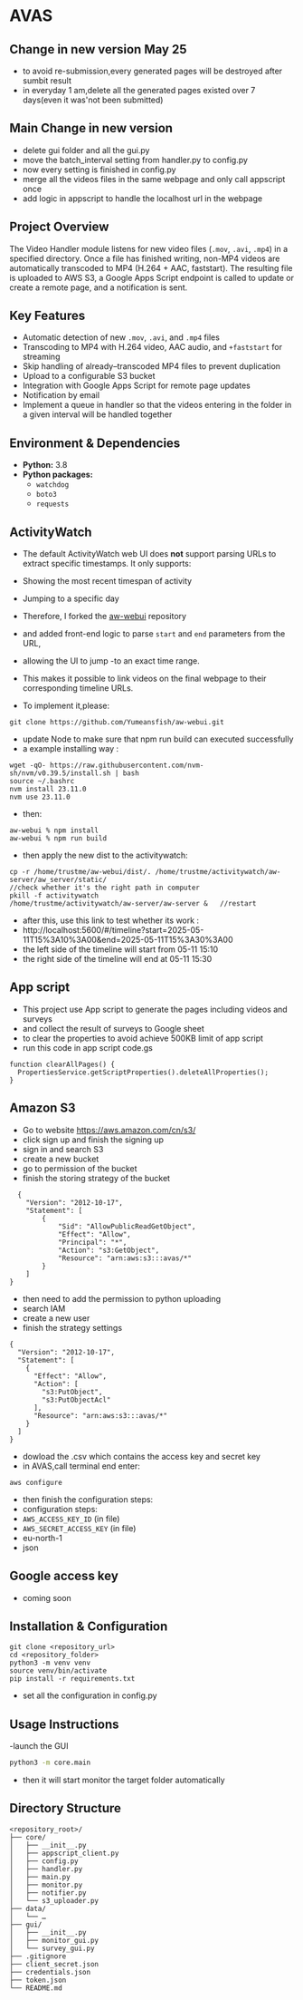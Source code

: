 # AVAS

## Change in new version May 25
- to avoid re-submission,every generated pages will be destroyed after sumbit result
- in everyday 1 am,delete all the generated pages existed over 7 days(even it was'not been submitted)

## Main Change in new version
- delete gui folder and all the gui.py
- move the batch_interval setting from handler.py to config.py
- now every setting is finished in config.py
- merge all the videos files in the same webpage and only call appscript once
- add logic in appscript to handle the localhost url in the webpage

## Project Overview
The Video Handler module listens for new video files (`.mov`, `.avi`, `.mp4`) in a specified directory. Once a file has finished writing, non-MP4 videos are automatically transcoded to MP4 (H.264 + AAC, faststart). The resulting file is uploaded to AWS S3, a Google Apps Script endpoint is called to update or create a remote page, and a notification is sent. 

## Key Features
- Automatic detection of new `.mov`, `.avi`, and `.mp4` files  
- Transcoding to MP4 with H.264 video, AAC audio, and `+faststart` for streaming  
- Skip handling of already–transcoded MP4 files to prevent duplication  
- Upload to a configurable S3 bucket  
- Integration with Google Apps Script for remote page updates  
- Notification by email
- Implement a queue in handler so that the videos entering in the folder in a given interval will be handled together

## Environment & Dependencies
- **Python:** 3.8  
- **Python packages:**  
    - `watchdog`  
    - `boto3`  
    - `requests`
 
## ActivityWatch
- The default ActivityWatch web UI does **not** support parsing URLs to extract specific timestamps. It only supports:

- Showing the most recent timespan of activity  
- Jumping to a specific day  

- Therefore, I forked the [aw-webui](https://github.com/Yumeansfish/aw-webui) repository 
- and added front-end logic to parse `start` and `end` parameters from the URL, 
- allowing the UI to jump -to an exact time range. 
- This makes it possible to link videos on the final webpage to their corresponding timeline URLs.

- To implement it,please:

```
git clone https://github.com/Yumeansfish/aw-webui.git
```
- update Node to make sure that npm run build can executed successfully
- a example installing way :
```
wget -qO- https://raw.githubusercontent.com/nvm-sh/nvm/v0.39.5/install.sh | bash
source ~/.bashrc   
nvm install 23.11.0
nvm use 23.11.0
```
- then:
```
aw-webui % npm install
aw-webui % npm run build
```
- then apply the new dist to the activitywatch:
```
cp -r /home/trustme/aw-webui/dist/. /home/trustme/activitywatch/aw-server/aw_server/static/
//check whether it's the right path in computer
pkill -f activitywatch 
/home/trustme/activitywatch/aw-server/aw-server &   //restart
```
- after this, use this link to test whether its work :
- http://localhost:5600/#/timeline?start=2025-05-11T15%3A10%3A00&end=2025-05-11T15%3A30%3A00
- the left side of the timeline will start from 05-11 15:10
- the right side of the timeline will end at 05-11 15:30

 
## App script
- This project use App script to generate the pages including videos and surveys
- and collect the result of surveys to Google sheet
- to clear the properties to avoid achieve 500KB limit of app script
- run this code in app script code.gs
```
function clearAllPages() {
  PropertiesService.getScriptProperties().deleteAllProperties();
}
```

## Amazon S3 
- Go to website https://aws.amazon.com/cn/s3/
- click sign up and finish the signing up
- sign in and search S3
- create a new bucket
- go to permission of the bucket
- finish the storing strategy of the bucket
```
  {
    "Version": "2012-10-17",
    "Statement": [
        {
            "Sid": "AllowPublicReadGetObject",
            "Effect": "Allow",
            "Principal": "*",
            "Action": "s3:GetObject",
            "Resource": "arn:aws:s3:::avas/*"
        }
    ]
}
```
- then need to add the permission to python uploading
- search IAM
- create a new user
- finish the strategy settings
```
{
  "Version": "2012-10-17",
  "Statement": [
    {
      "Effect": "Allow",
      "Action": [
        "s3:PutObject",
        "s3:PutObjectAcl"     
      ],
      "Resource": "arn:aws:s3:::avas/*"
    }
  ]
}
```
- dowload the .csv which contains the access key and secret key
- in AVAS,call terminal end enter:
```
aws configure
```
- then finish the configuration steps:
- configuration steps:
- `AWS_ACCESS_KEY_ID`  (in file)
- `AWS_SECRET_ACCESS_KEY`  (in file)
- eu-north-1
- json

## Google access key
- coming soon





## Installation & Configuration
```
git clone <repository_url>
cd <repository_folder>
python3 -m venv venv
source venv/bin/activate
pip install -r requirements.txt
```
- set all the configuration in config.py



## Usage Instructions
-launch the GUI
```bash
python3 -m core.main
```
- then it will start monitor the target folder automatically



## Directory Structure
```text
<repository_root>/
├── core/
│   ├── __init__.py
│   ├── appscript_client.py
│   ├── config.py
│   ├── handler.py
│   ├── main.py
│   ├── monitor.py
│   ├── notifier.py
│   └── s3_uploader.py
├── data/
│   └── … 
├── gui/
│   ├── __init__.py
│   ├── monitor_gui.py
│   └── survey_gui.py
├── .gitignore
├── client_secret.json
├── credentials.json
├── token.json
└── README.md

```




